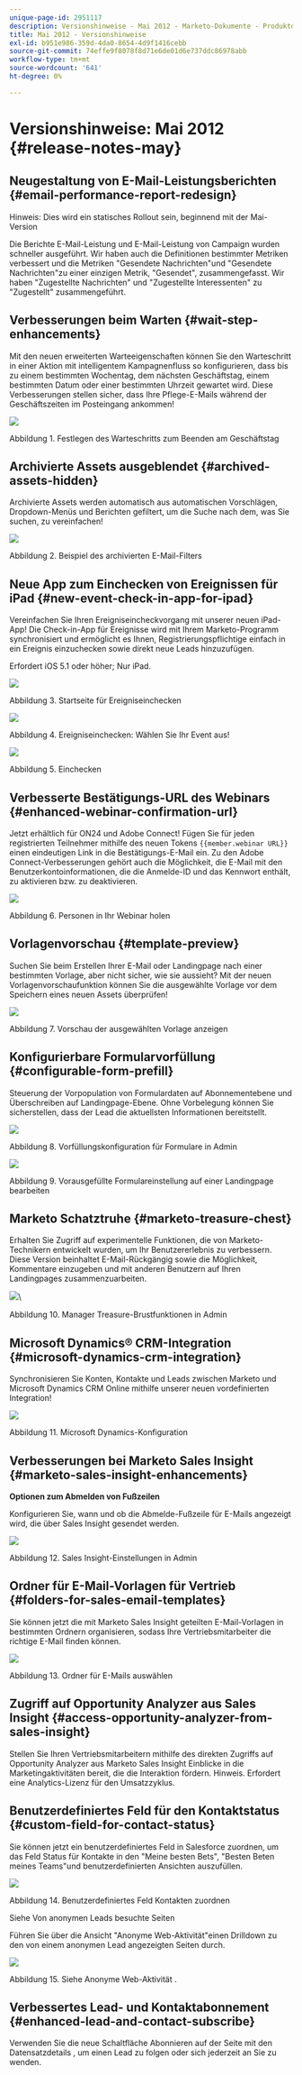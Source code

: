 ```yaml
---
unique-page-id: 2951117
description: Versionshinweise - Mai 2012 - Marketo-Dokumente - Produktdokumentation
title: Mai 2012 - Versionshinweise
exl-id: b951e986-359d-4da0-8654-4d9f1416cebb
source-git-commit: 74effe9f8078f8d71e6de01d6e737ddc86978abb
workflow-type: tm+mt
source-wordcount: '641'
ht-degree: 0%

---
```


# Versionshinweise: Mai 2012 {#release-notes-may}

## Neugestaltung von E-Mail-Leistungsberichten {#email-performance-report-redesign}

Hinweis: Dies wird ein statisches Rollout sein, beginnend mit der Mai-Version

Die Berichte E-Mail-Leistung und E-Mail-Leistung von Campaign wurden schneller ausgeführt. Wir haben auch die Definitionen bestimmter Metriken verbessert und die Metriken &quot;Gesendete Nachrichten&quot;und &quot;Gesendete Nachrichten&quot;zu einer einzigen Metrik, &quot;Gesendet&quot;, zusammengefasst. Wir haben &quot;Zugestellte Nachrichten&quot; und &quot;Zugestellte Interessenten&quot; zu &quot;Zugestellt&quot; zusammengeführt.

## Verbesserungen beim Warten {#wait-step-enhancements}

Mit den neuen erweiterten Warteeigenschaften können Sie den Warteschritt in einer Aktion mit intelligentem Kampagnenfluss so konfigurieren, dass bis zu einem bestimmten Wochentag, dem nächsten Geschäftstag, einem bestimmten Datum oder einer bestimmten Uhrzeit gewartet wird. Diese Verbesserungen stellen sicher, dass Ihre Pflege-E-Mails während der Geschäftszeiten im Posteingang ankommen!

![](assets/image2014-9-23-10-3a14-3a13.png)

Abbildung 1. Festlegen des Warteschritts zum Beenden am Geschäftstag

## Archivierte Assets ausgeblendet {#archived-assets-hidden}

Archivierte Assets werden automatisch aus automatischen Vorschlägen, Dropdown-Menüs und Berichten gefiltert, um die Suche nach dem, was Sie suchen, zu vereinfachen!

![](assets/image2014-9-23-10-3a14-3a28.png)

Abbildung 2. Beispiel des archivierten E-Mail-Filters

## Neue App zum Einchecken von Ereignissen für iPad {#new-event-check-in-app-for-ipad}

Vereinfachen Sie Ihren Ereigniseincheckvorgang mit unserer neuen iPad-App! Die Check-in-App für Ereignisse wird mit Ihrem Marketo-Programm synchronisiert und ermöglicht es Ihnen, Registrierungspflichtige einfach in ein Ereignis einzuchecken sowie direkt neue Leads hinzuzufügen.

Erfordert iOS 5.1 oder höher; Nur iPad.

![](assets/image2014-9-23-10-3a14-3a46.png)

Abbildung 3. Startseite für Ereigniseinchecken

![](assets/image2014-9-23-10-3a15-3a6.png)

Abbildung 4. Ereigniseinchecken: Wählen Sie Ihr Event aus!

![](assets/image2014-9-23-10-3a15-3a27.png)

Abbildung 5. Einchecken

## Verbesserte Bestätigungs-URL des Webinars {#enhanced-webinar-confirmation-url}

Jetzt erhältlich für ON24 und Adobe Connect! Fügen Sie für jeden registrierten Teilnehmer mithilfe des neuen Tokens `{{member.webinar URL}}` einen eindeutigen Link in die Bestätigungs-E-Mail ein. Zu den Adobe Connect-Verbesserungen gehört auch die Möglichkeit, die E-Mail mit den Benutzerkontoinformationen, die die Anmelde-ID und das Kennwort enthält, zu aktivieren bzw. zu deaktivieren.

![](assets/image2014-9-23-10-3a15-3a44.png)

Abbildung 6. Personen in Ihr Webinar holen

## Vorlagenvorschau {#template-preview}

Suchen Sie beim Erstellen Ihrer E-Mail oder Landingpage nach einer bestimmten Vorlage, aber nicht sicher, wie sie aussieht? Mit der neuen Vorlagenvorschaufunktion können Sie die ausgewählte Vorlage vor dem Speichern eines neuen Assets überprüfen!

![](assets/image2014-9-23-10-3a16-3a4.png)

Abbildung 7. Vorschau der ausgewählten Vorlage anzeigen

## Konfigurierbare Formularvorfüllung {#configurable-form-prefill}

Steuerung der Vorpopulation von Formulardaten auf Abonnementebene und Überschreiben auf Landingpage-Ebene. Ohne Vorbelegung können Sie sicherstellen, dass der Lead die aktuellsten Informationen bereitstellt.

![](assets/image2014-9-23-10-3a16-3a22.png)

Abbildung 8. Vorfüllungskonfiguration für Formulare in Admin

![](assets/image2014-9-23-10-3a16-3a34.png)

Abbildung 9. Vorausgefüllte Formulareinstellung auf einer Landingpage bearbeiten

## Marketo Schatztruhe {#marketo-treasure-chest}

Erhalten Sie Zugriff auf experimentelle Funktionen, die von Marketo-Technikern entwickelt wurden, um Ihr Benutzererlebnis zu verbessern. Diese Version beinhaltet E-Mail-Rückgängig sowie die Möglichkeit, Kommentare einzugeben und mit anderen Benutzern auf Ihren Landingpages zusammenzuarbeiten.

![](assets/image2014-9-23-10-3a16-3a51.png)\

Abbildung 10. Manager Treasure-Brustfunktionen in Admin

## Microsoft Dynamics® CRM-Integration {#microsoft-dynamics-crm-integration}

Synchronisieren Sie Konten, Kontakte und Leads zwischen Marketo und Microsoft Dynamics CRM Online mithilfe unserer neuen vordefinierten Integration!

![](assets/image2014-9-23-10-3a17-3a6.png)

Abbildung 11. Microsoft Dynamics-Konfiguration

## Verbesserungen bei Marketo Sales Insight {#marketo-sales-insight-enhancements}

**Optionen zum Abmelden von Fußzeilen**

Konfigurieren Sie, wann und ob die Abmelde-Fußzeile für E-Mails angezeigt wird, die über Sales Insight gesendet werden.

![](assets/image2014-9-23-10-3a17-3a20.png)

Abbildung 12. Sales Insight-Einstellungen in Admin

## Ordner für E-Mail-Vorlagen für Vertrieb {#folders-for-sales-email-templates}

Sie können jetzt die mit Marketo Sales Insight geteilten E-Mail-Vorlagen in bestimmten Ordnern organisieren, sodass Ihre Vertriebsmitarbeiter die richtige E-Mail finden können.

![](assets/image2014-9-23-10-3a17-3a35.png)

Abbildung 13. Ordner für E-Mails auswählen

## Zugriff auf Opportunity Analyzer aus Sales Insight {#access-opportunity-analyzer-from-sales-insight}

Stellen Sie Ihren Vertriebsmitarbeitern mithilfe des direkten Zugriffs auf Opportunity Analyzer aus Marketo Sales Insight Einblicke in die Marketingaktivitäten bereit, die die Interaktion fördern. Hinweis. Erfordert eine Analytics-Lizenz für den Umsatzzyklus.

## Benutzerdefiniertes Feld für den Kontaktstatus {#custom-field-for-contact-status}

Sie können jetzt ein benutzerdefiniertes Feld in Salesforce zuordnen, um das Feld Status für Kontakte in den &quot;Meine besten Bets&quot;, &quot;Besten Beten meines Teams&quot;und benutzerdefinierten Ansichten auszufüllen.

![](assets/image2014-9-23-10-3a17-3a47.png)

Abbildung 14. Benutzerdefiniertes Feld Kontakten zuordnen

Siehe Von anonymen Leads besuchte Seiten

Führen Sie über die Ansicht &quot;Anonyme Web-Aktivität&quot;einen Drilldown zu den von einem anonymen Lead angezeigten Seiten durch.

![](assets/image2014-9-23-10-3a17-3a59.png)

Abbildung 15. Siehe Anonyme Web-Aktivität .

## Verbessertes Lead- und Kontaktabonnement {#enhanced-lead-and-contact-subscribe}

Verwenden Sie die neue Schaltfläche Abonnieren auf der Seite mit den Datensatzdetails , um einen Lead zu folgen oder sich jederzeit an Sie zu wenden.
